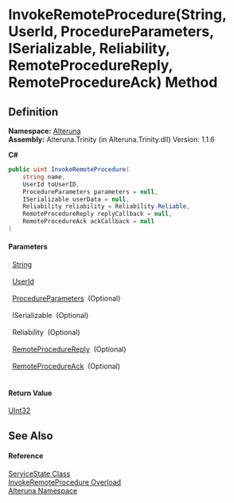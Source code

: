 # InvokeRemoteProcedure(String, UserId, ProcedureParameters, ISerializable, Reliability, RemoteProcedureReply, RemoteProcedureAck) Method




## Definition
**Namespace:** <a href="N_Alteruna">Alteruna</a>  
**Assembly:** Alteruna.Trinity (in Alteruna.Trinity.dll) Version: 1.1.6

**C#**
``` C#
public uint InvokeRemoteProcedure(
	string name,
	UserId toUserID,
	ProcedureParameters parameters = null,
	ISerializable userData = null,
	Reliability reliability = Reliability.Reliable,
	RemoteProcedureReply replyCallback = null,
	RemoteProcedureAck ackCallback = null
)
```



#### Parameters
<dl><dt>  <a href="https://learn.microsoft.com/dotnet/api/system.string" target="_blank" rel="noopener noreferrer">String</a></dt><dd> </dd><dt>  <a href="T_Alteruna_UserId">UserId</a></dt><dd> </dd><dt>  <a href="T_Alteruna_ProcedureParameters">ProcedureParameters</a>  (Optional)</dt><dd> </dd><dt>  ISerializable  (Optional)</dt><dd> </dd><dt>  Reliability  (Optional)</dt><dd> </dd><dt>  <a href="T_Alteruna_RemoteProcedureReply">RemoteProcedureReply</a>  (Optional)</dt><dd> </dd><dt>  <a href="T_Alteruna_RemoteProcedureAck">RemoteProcedureAck</a>  (Optional)</dt><dd> </dd></dl>

#### Return Value
<a href="https://learn.microsoft.com/dotnet/api/system.uint32" target="_blank" rel="noopener noreferrer">UInt32</a>

## See Also


#### Reference
<a href="T_Alteruna_ServiceState">ServiceState Class</a>  
<a href="Overload_Alteruna_ServiceState_InvokeRemoteProcedure">InvokeRemoteProcedure Overload</a>  
<a href="N_Alteruna">Alteruna Namespace</a>  
